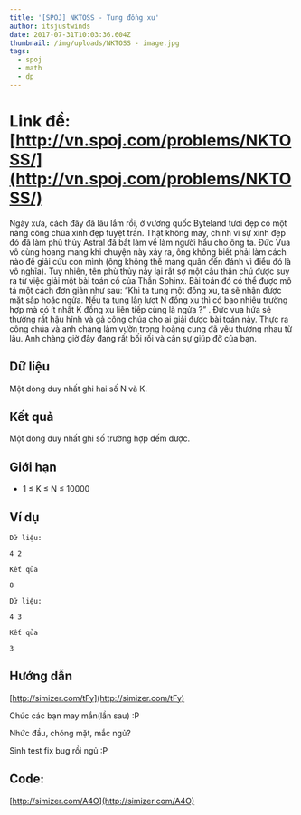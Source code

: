 ```yaml
---
title: '[SPOJ] NKTOSS - Tung đồng xu'
author: itsjustwinds
date: 2017-07-31T10:03:36.604Z
thumbnail: /img/uploads/NKTOSS - image.jpg
tags:
  - spoj
  - math
  - dp
---
```

# Link đề:[http://vn.spoj.com/problems/NKTOSS/](http://vn.spoj.com/problems/NKTOSS/)

Ngày xưa, cách đây đã lâu lắm rồi, ở vương quốc Byteland tươi đẹp có một nàng công chúa xinh đẹp tuyệt trần. Thật không may, chính vì sự xinh đẹp đó đã làm phù thủy Astral đã bắt làm về làm người hầu cho ông ta. Đức Vua vô cùng hoang mang khi chuyện này xảy ra, ông không biết phải làm cách nào để giải cứu con mình \(ông không thể mang quân đến đánh vì điều đó là vô nghĩa\). Tuy nhiên, tên phù thủy này lại rất sợ một câu thần chú được suy ra từ việc giải một bài toán cổ của Thần Sphinx. Bài toán đó có thể được mô tả một cách đơn giản như sau: “Khi ta tung một đồng xu, ta sẽ nhận được mặt sấp hoặc ngửa. Nếu ta tung lần lượt N đồng xu thì có bao nhiêu trường hợp mà có ít nhất K đồng xu liên tiếp cùng là ngửa ?” . Đức vua hứa sẽ thưởng rất hậu hĩnh và gả công chúa cho ai giải được bài toán này. Thực ra công chúa và anh chàng làm vườn trong hoàng cung đã yêu thương nhau từ lâu. Anh chàng giờ đây đang rất bối rối và cần sự giúp đỡ của bạn.

## Dữ liệu

Một dòng duy nhất ghi hai số N và K.

## Kết quả

Một dòng duy nhất ghi số trường hợp đếm được.

## Giới hạn

* 1 ≤ K ≤ N ≤ 10000

## Ví dụ

```
Dữ liệu:

4 2

Kết qủa

8
```

```
Dữ liệu:

4 3

Kết qủa

3
```


## Hướng dẫn 

[http://simizer.com/tFy](http://simizer.com/tFy)

Chúc các bạn may mắn(lần sau) :P

Nhức đầu, chóng mặt, mắc ngủ?

Sinh test fix bug rồi ngủ :P

## Code: 

[http://simizer.com/A4O](http://simizer.com/A4O)

